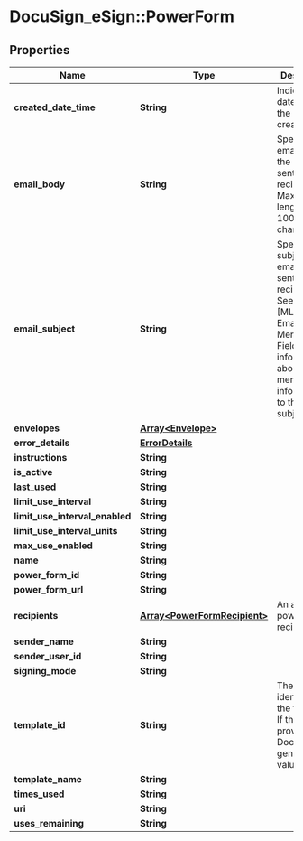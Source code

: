 # DocuSign_eSign::PowerForm

## Properties
Name | Type | Description | Notes
------------ | ------------- | ------------- | -------------
**created_date_time** | **String** | Indicates the date and time the item was created. | [optional] 
**email_body** | **String** | Specifies the email body of the message sent to the recipient.   Maximum length: 10000 characters.  | [optional] 
**email_subject** | **String** | Specifies the subject of the email that is sent to all recipients.  See [ML:Template Email Subject Merge Fields] for information about adding merge field information to the email subject. | [optional] 
**envelopes** | [**Array&lt;Envelope&gt;**](Envelope.md) |  | [optional] 
**error_details** | [**ErrorDetails**](ErrorDetails.md) |  | [optional] 
**instructions** | **String** |  | [optional] 
**is_active** | **String** |  | [optional] 
**last_used** | **String** |  | [optional] 
**limit_use_interval** | **String** |  | [optional] 
**limit_use_interval_enabled** | **String** |  | [optional] 
**limit_use_interval_units** | **String** |  | [optional] 
**max_use_enabled** | **String** |  | [optional] 
**name** | **String** |  | [optional] 
**power_form_id** | **String** |  | [optional] 
**power_form_url** | **String** |  | [optional] 
**recipients** | [**Array&lt;PowerFormRecipient&gt;**](PowerFormRecipient.md) | An array of powerform recipients. | [optional] 
**sender_name** | **String** |  | [optional] 
**sender_user_id** | **String** |  | [optional] 
**signing_mode** | **String** |  | [optional] 
**template_id** | **String** | The unique identifier of the template. If this is not provided, DocuSign will generate a value.  | [optional] 
**template_name** | **String** |  | [optional] 
**times_used** | **String** |  | [optional] 
**uri** | **String** |  | [optional] 
**uses_remaining** | **String** |  | [optional] 


